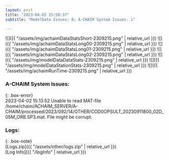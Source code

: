 ```yaml
---
layout: post
title: "2023-04-02 15:50:37"
subtitle: "ModelData Issues: 0; A-CHAIM System Issues: 1"

---
```


![]({{ "/assets/img/achaimDataStatsShort-2309215.png" | relative_url }})
![]({{ "/assets/img/achaimDataStatsLong00-2309215.png" | relative_url }})
![]({{ "/assets/img/achaimDataStatsLong01-2309215.png" | relative_url }})
![]({{ "/assets/img/achaimDataStatsLong02-2309215.png" | relative_url }})
![]({{ "/assets/img/modelDataDataStats-2309215.png" | relative_url }})
![]({{ "/assets/img/modelDataStationStats-2309215.png" | relative_url }})
![]({{ "/assets/img/achaimRunTime-2309215.png" | relative_url }})



### A-CHAIM System Issues:  
  
{: .box-error}  
2023-04-02 15:13:52 Unable to read MAT-file /home/chaim/ACHAIM_SERVER/A-CHAIM/processed/2023/092/14/OTHER/COD0OPSULT_20230911800_02D_05M_ORB.SP3.mat. File might be corrupt.  

### Logs:  
  
{: .box-note}  
[Logs.zip]({{ "/assets/other/logs.zip" | relative_url }})  
[Log Info]({{ "/logInfo" | relative_url }})  
